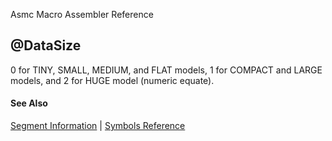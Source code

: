 Asmc Macro Assembler Reference

## @DataSize

0 for TINY, SMALL, MEDIUM, and FLAT models, 1 for COMPACT and LARGE models, and 2 for HUGE model (numeric equate).

#### See Also

[Segment Information](segment-information.md) | [Symbols Reference](readme.md)
